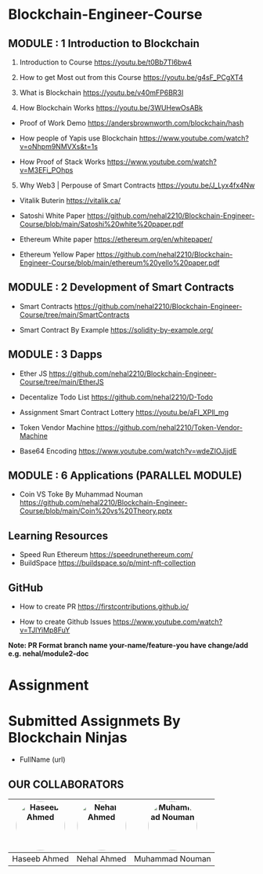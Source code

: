 # Blockchain-Engineer-Course



## MODULE : 1 Introduction to Blockchain

1. Introduction to Course
https://youtu.be/t0Bb7Tl6bw4

2. How to get Most out from this Course
https://youtu.be/g4sF_PCgXT4

3. What is Blockchain
https://youtu.be/v40mFP6BR3I

4. How Blockchain Works
https://youtu.be/3WUHewOsABk

* Proof of Work Demo
https://andersbrownworth.com/blockchain/hash

* How people of Yapis use Blockchain
https://www.youtube.com/watch?v=oNhpm9NMVXs&t=1s

* How Proof of Stack Works
https://www.youtube.com/watch?v=M3EFi_POhps

5. Why Web3 | Perpouse of Smart Contracts
https://youtu.be/J_Lyx4fx4Nw

* Vitalik Buterin
https://vitalik.ca/

* Satoshi White Paper
https://github.com/nehal2210/Blockchain-Engineer-Course/blob/main/Satoshi%20white%20paper.pdf

* Ethereum White paper
https://ethereum.org/en/whitepaper/

* Ethereum Yellow Paper
https://github.com/nehal2210/Blockchain-Engineer-Course/blob/main/ethereum%20yello%20paper.pdf


## MODULE : 2 Development of Smart Contracts

* Smart Contracts
https://github.com/nehal2210/Blockchain-Engineer-Course/tree/main/SmartContracts

* Smart Contract By Example
https://solidity-by-example.org/




## MODULE : 3 Dapps

* Ether JS
https://github.com/nehal2210/Blockchain-Engineer-Course/tree/main/EtherJS

* Decentalize Todo List
https://github.com/nehal2210/D-Todo

* Assignment Smart Contract Lottery
https://youtu.be/aFI_XPll_mg

* Token Vendor Machine
https://github.com/nehal2210/Token-Vendor-Machine


* Base64 Encoding
https://www.youtube.com/watch?v=wdeZIOJjjdE

## MODULE : 6 Applications (PARALLEL MODULE)

* Coin VS Toke By Muhammad Nouman
https://github.com/nehal2210/Blockchain-Engineer-Course/blob/main/Coin%20vs%20Theory.pptx







## Learning Resources

* Speed Run Ethereum https://speedrunethereum.com/
* BuildSpace https://buildspace.so/p/mint-nft-collection



## GitHub

* How to create PR
https://firstcontributions.github.io/

* How to create Github Issues
https://www.youtube.com/watch?v=TJlYiMp8FuY

**Note: PR Format branch name your-name/feature-you have change/add**
**e.g. nehal/module2-doc**


# Assignment


# Submitted Assignmets By Blockchain Ninjas

* FullName  (url)



## OUR COLLABORATORS

<div align="center">
  
| <img src="https://avatars.githubusercontent.com/u/41861195?v=4" alt="Haseeb Ahmed" style="border-radius: 50%; width: 100px;"> | <img src="https://avatars.githubusercontent.com/u/41865951?v=4" alt="Nehal Ahmed" style="border-radius: 50%; width: 100px;"> | <img src="https://media.licdn.com/dms/image/C5603AQG3sW8M7vYYWw/profile-displayphoto-shrink_400_400/0/1568832728611?e=1683158400&v=beta&t=IZcuosff9v87v24QfKkyPKB3jhphXXW0gc-7qNlL1U0" alt="Muhammad Nouman" style="border-radius: 50%; width: 100px;"> |
|:---:|:---:|:---:|
| Haseeb Ahmed | Nehal Ahmed | Muhammad Nouman |

</div>
